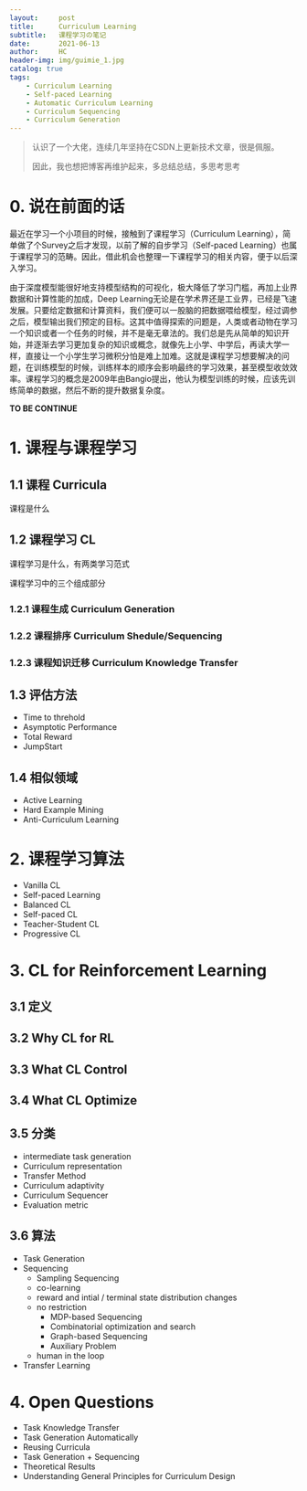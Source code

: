 ```yaml
---
layout:     post
title:      Curriculum Learning
subtitle:   课程学习の笔记
date:       2021-06-13
author:     HC
header-img: img/guimie_1.jpg
catalog: true
tags:
    - Curriculum Learning
    - Self-paced Learning
    - Automatic Curriculum Learning
    - Curriculum Sequencing
    - Curriculum Generation
---
```


> 认识了一个大佬，连续几年坚持在CSDN上更新技术文章，很是佩服。
>
> 因此，我也想把博客再维护起来，多总结总结，多思考思考

# 0. 说在前面的话

最近在学习一个小项目的时候，接触到了课程学习（Curriculum Learning），简单做了个Survey之后才发现，以前了解的自步学习（Self-paced Learning）也属于课程学习的范畴。因此，借此机会也整理一下课程学习的相关内容，便于以后深入学习。



由于深度模型能很好地支持模型结构的可视化，极大降低了学习门槛，再加上业界数据和计算性能的加成，Deep Learning无论是在学术界还是工业界，已经是飞速发展。只要给定数据和计算资料，我们便可以一股脑的把数据喂给模型，经过调参之后，模型输出我们预定的目标。这其中值得探索的问题是，人类或者动物在学习一个知识或者一个任务的时候，并不是毫无章法的。我们总是先从简单的知识开始，并逐渐去学习更加复杂的知识或概念，就像先上小学、中学后，再读大学一样，直接让一个小学生学习微积分怕是难上加难。这就是课程学习想要解决的问题，在训练模型的时候，训练样本的顺序会影响最终的学习效果，甚至模型收敛效率。课程学习的概念是2009年由Bangio提出，他认为模型训练的时候，应该先训练简单的数据，然后不断的提升数据复杂度。



**TO BE CONTINUE**

# 1. 课程与课程学习

## 1.1 课程 Curricula

课程是什么

## 1.2 课程学习 CL

课程学习是什么，有两类学习范式



课程学习中的三个组成部分

### 1.2.1 课程生成 Curriculum Generation

### 1.2.2 课程排序 Curriculum Shedule/Sequencing

### 1.2.3 课程知识迁移 Curriculum Knowledge Transfer



## 1.3 评估方法

- Time to threhold
- Asymptotic Performance
- Total Reward
- JumpStart



## 1.4 相似领域

- Active Learning
- Hard Example Mining
- Anti-Curriculum Learning



# 2. 课程学习算法

- Vanilla CL
- Self-paced Learning
- Balanced CL
- Self-paced CL
- Teacher-Student CL
- Progressive CL





# 3. CL for Reinforcement Learning

## 3.1 定义

## 3.2 Why CL for RL

## 3.3 What CL Control

## 3.4 What CL Optimize

## 3.5 分类

- intermediate task generation
- Curriculum representation
- Transfer Method
- Curriculum adaptivity
- Curriculum Sequencer
- Evaluation metric







## 3.6 算法

- Task Generation
- Sequencing
  - Sampling Sequencing
  - co-learning
  - reward and intial / terminal state distribution changes
  - no restriction
    - MDP-based Sequencing
    - Combinatorial optimization and search
    - Graph-based Sequencing
    - Auxiliary Problem
  - human in the loop
- Transfer Learning





# 4. Open Questions

- Task Knowledge Transfer
- Task Generation Automatically
- Reusing Curricula
- Task Generation + Sequencing
- Theoretical Results
- Understanding General Principles for Curriculum Design




